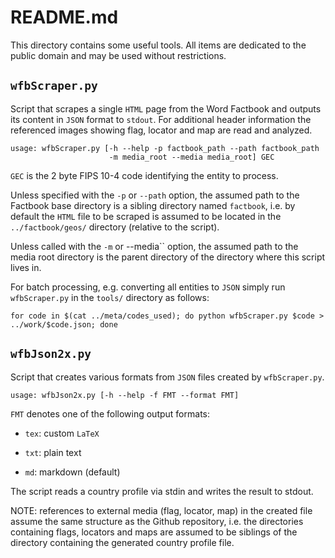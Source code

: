 
# README.md

This directory contains some useful tools. All items are dedicated 
to the public domain and may be used without restrictions.


## ``wfbScraper.py``

Script that scrapes a single ``HTML`` page from the Word Factbook and outputs 
its content in ``JSON`` format to ``stdout``. For additional header information
the referenced images showing flag, locator and map are read
and analyzed.
 
    usage: wfbScraper.py [-h --help -p factbook_path --path factbook_path
                          -m media_root --media media_root] GEC

``GEC`` is the 2 byte FIPS 10-4 code identifying the entity to process.

Unless specified with the ``-p`` or ``--path`` option, the assumed path to the 
Factbook base directory is a sibling directory named ``factbook``, 
i.e. by default the ``HTML`` file to be scraped is assumed to be located 
in the ``../factbook/geos/`` directory (relative to the script). 

Unless called with the ``-m`` or --media`` option, the assumed path to the 
media root directory is the parent directory of the directory where
this script lives in. 

For batch processing, e.g. converting all entities to ``JSON`` simply run ``wfbScraper.py`` 
in the ``tools/`` directory as follows:

    for code in $(cat ../meta/codes_used); do python wfbScraper.py $code > ../work/$code.json; done


## ``wfbJson2x.py``

Script that creates various formats from ``JSON`` files created by
``wfbScraper.py``.

    usage: wfbJson2x.py [-h --help -f FMT --format FMT]

``FMT`` denotes one of the following output formats:

* ``tex``: custom ``LaTeX``

* ``txt``: plain text

* ``md``: markdown (default)

The script reads a country profile via stdin and writes the result to stdout. 

NOTE: references to external media (flag, locator, map) in the created file assume 
the same structure as the Github repository, i.e. the directories containing
flags, locators and maps are assumed to be siblings of the directory
containing the generated country profile file.
